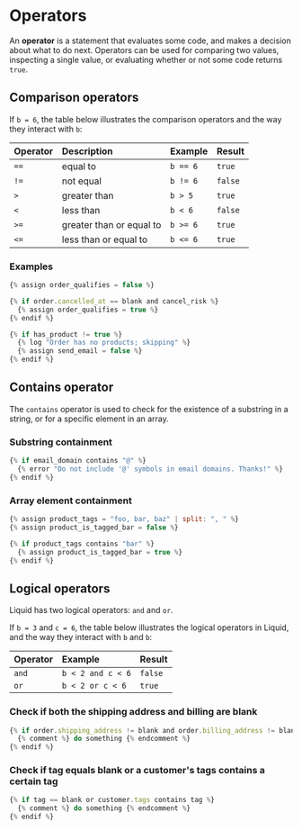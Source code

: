 # Operators

An **operator** is a statement that evaluates some code, and makes a decision about what to do next. Operators can be used for comparing two values, inspecting a single value, or evaluating whether or not some code returns `true`.

## Comparison operators

If `b = 6`, the table below illustrates the comparison operators and the way they interact with `b`:

| Operator | Description | Example | Result |
| :--- | :--- | :--- | :--- |
| `==` | equal to | `b == 6` | `true` |
| `!=` | not equal | `b != 6` | `false` |
| `>` | greater than | `b > 5` | `true` |
| `<` | less than | `b < 6` | `false` |
| `>=` | greater than or equal to | `b >= 6` | `true` |
| `<=` | less than or equal to | `b <= 6` | `true` |

### Examples

```javascript
{% assign order_qualifies = false %}

{% if order.cancelled_at == blank and cancel_risk %}
  {% assign order_qualifies = true %}
{% endif %}
```

```javascript
{% if has_product != true %}
  {% log "Order has no products; skipping" %}
  {% assign send_email = false %}
{% endif %}
```

## Contains operator

The `contains` operator is used to check for the existence of a substring in a string, or for a specific element in an array.

### Substring containment

```javascript
{% if email_domain contains "@" %}
  {% error "Do not include '@' symbols in email domains. Thanks!" %}
{% endif %}
```

### Array element containment

```javascript
{% assign product_tags = "foo, bar, baz" | split: ", " %}
{% assign product_is_tagged_bar = false %}

{% if product_tags contains "bar" %}
  {% assign product_is_tagged_bar = true %}
{% endif %}
```

## Logical operators

Liquid has two logical operators: `and` and `or`.

If `b = 3` and `c = 6`, the table below illustrates the logical operators in Liquid, and the way they interact with `b` and `b`:

| Operator | Example | Result |
| :--- | :--- | :--- |
| `and` | `b < 2 and c < 6` | `false` |
| `or` | `b < 2 or c < 6` | `true` |

### Check if both the shipping address and billing are blank

```javascript
{% if order.shipping_address != blank and order.billing_address != blank %}
  {% comment %} do something {% endcomment %}
{% endif %}
```

### Check if tag equals blank or a customer's tags contains a certain tag

```javascript
{% if tag == blank or customer.tags contains tag %}
  {% comment %} do something {% endcomment %}
{% endif %}
```

